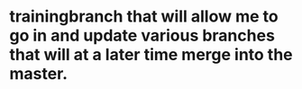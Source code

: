 # trainingbranch that will allow me to go in and update various branches that will at a later time merge into the master. 
